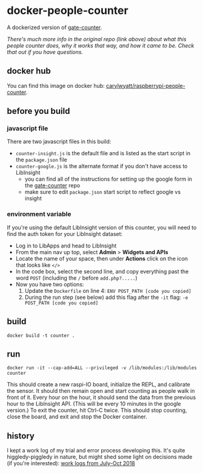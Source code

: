 # docker-people-counter

A dockerized version of [gate-counter](https://github.com/carylwyatt/gate-counter).

*There's much more info in the original repo (link above) about what this people counter does, why it works that way, and how it came to be. Check that out if you have questions.*

## docker hub

You can find this image on docker hub: [carylwyatt/raspberrypi-people-counter](https://cloud.docker.com/repository/docker/carylwyatt/raspberrypi-people-counter).

## before you build

### javascript file

There are two javascript files in this build:
  - `counter-insight.js` is the default file and is listed as the start script in the `package.json` file
  - `counter-google.js` is the alternate format if you don't have access to LibInsight
    - you can find all of the instructions for setting up the google form in the [gate-counter](https://github.com/carylwyatt/gate-counter) repo
    - make sure to edit `package.json` start script to reflect google vs insight

### environment variable

If you're using the default LibInsight version of this counter, you will need to find the auth token for your LibInsight dataset:
- Log in to LibApps and head to LibInsight
- From the main nav up top, select **Admin** > **Widgets and APIs**
- Locate the name of your space, then under **Actions** click on the icon that looks like `</>`
- In the code box, select the second line, and copy everything past the word `POST` (including the `/` before `add.php?.....`)
- Now you have two options:
  1. Update the `Dockerfile` on line 4: `ENV POST_PATH [code you copied]`
  2. During the run step (see below) add this flag after the `-it` flag: `-e POST_PATH [code you copied]` 

## build

`docker build -t counter .`

## run

`docker run -it --cap-add=ALL --privileged -v /lib/modules:/lib/modules counter`

This should create a new raspi-IO board, initialize the REPL, and calibrate the sensor. It should then remain open and start counting as people walk in front of it. Every hour on the hour, it should send the data from the previous hour to the LibInsight API. (This will be every 10 minutes in the google version.) To exit the counter, hit Ctrl-C twice. This should stop counting, close the board, and exit and stop the Docker container.  

## history

I kept a work log of my trial and error process developing this. It's quite higgledy-piggledy in nature, but might shed some light on decisions made (if you're interested): [work logs from July-Oct 2018](http://carylwyatt.github.io/blog/2018/08/03/work-log-jul-30)


